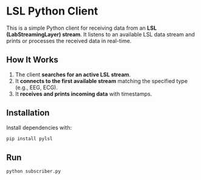 # LSL Python Client  

This is a simple Python client for receiving data from an **LSL (LabStreamingLayer) stream**. It listens to an available LSL data stream and prints or processes the received data in real-time.  

## How It Works  

1. The client **searches for an active LSL stream**.  
2. It **connects to the first available stream** matching the specified type (e.g., EEG, ECG).  
3. It **receives and prints incoming data** with timestamps.  

## Installation  

Install dependencies with:  

```bash
pip install pylsl
```

## Run  


```bash
python subscriber.py
 